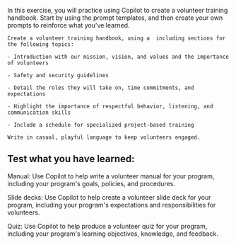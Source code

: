 In this exercise, you will practice using Copilot to create a volunteer training handbook. Start by using the prompt templates, and then create your own prompts to reinforce what you've learned. 

```
Create a volunteer training handbook, using a  including sections for the following topics:

- Introduction with our mission, vision, and values and the importance of volunteers

- Safety and security guidelines

- Detail the roles they will take on, time commitments, and expectations

- Highlight the importance of respectful behavior, listening, and communication skills

- Include a schedule for specialized project-based training  

Write in casual, playful language to keep volunteers engaged.
```

## Test what you have learned:

Manual: Use Copilot to help write a volunteer manual for your program, including your program's goals, policies, and procedures.

Slide decks: Use Copilot to help create a volunteer slide deck for your program, including your program's expectations and responsibilities for volunteers.

Quiz: Use Copilot to help produce a volunteer quiz for your program, including your program's learning objectives, knowledge, and feedback.
